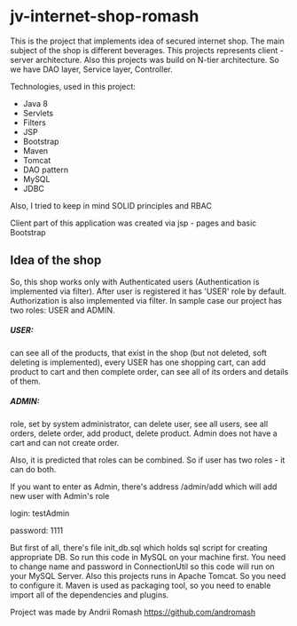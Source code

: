 # jv-internet-shop-romash

This is the project that implements idea of secured internet shop. 
The main subject of the shop is different beverages. 
This projects represents client - server architecture.
Also this projects was build on N-tier architecture. So we have DAO layer, Service layer, Controller.

Technologies, used in this project:
- Java 8
- Servlets
- Filters
- JSP
- Bootstrap
- Maven
- Tomcat
- DAO pattern
- MySQL
- JDBC

Also, I tried to keep in mind SOLID principles and RBAC

Client part of this application was created via jsp - pages and basic Bootstrap

## Idea of the shop
So, this shop works only with Authenticated users (Authentication is implemented via filter).
After user is registered it has 'USER' role by default. Authorization is also implemented via filter.
In sample case our project has two roles: USER and ADMIN.

##### USER: 
can see all of the products,
that exist in the shop (but not deleted, soft deleting is implemented), every USER has one shopping cart,
 can add product to cart and then complete order, can see all of its orders and details of them.
##### ADMIN:

role, set by system administrator, can delete user, see all users, see all orders, delete order,
add product, delete product. Admin does not have a cart and can not create order.

Also, it is predicted that roles can be combined. So if user has two roles - it can do both.

If you want to enter as Admin, there's address /admin/add  which will add new user with Admin's role

login: testAdmin

password: 1111

But first of all, there's file init_db.sql which holds sql script for creating appropriate DB.
So run this code in MySQL on your machine first. You need to change name and password
in ConnectionUtil so this code will run on your MySQL Server.
Also this projects runs in Apache Tomcat. So you need to configure it.
Maven is used as packaging tool, so you need to enable import all of the dependencies and plugins.

Project was made by Andrii Romash https://github.com/andromash